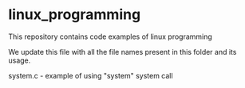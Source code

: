 linux_programming
=================

This repository contains code examples of linux programming

We update this file with all the file names present in this folder and its usage.

system.c - example of using "system" system call
